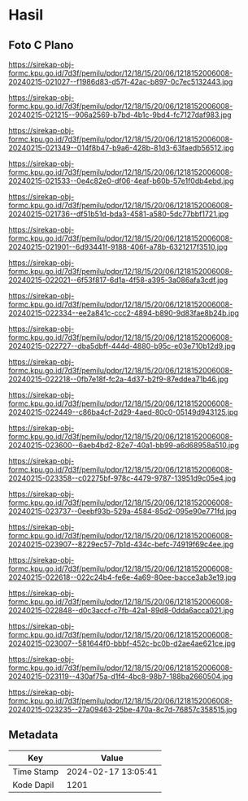 # Hasil

## Foto C Plano

https://sirekap-obj-formc.kpu.go.id/7d3f/pemilu/pdpr/12/18/15/20/06/1218152006008-20240215-021027--f1986d83-d57f-42ac-b897-0c7ec5132443.jpg

https://sirekap-obj-formc.kpu.go.id/7d3f/pemilu/pdpr/12/18/15/20/06/1218152006008-20240215-021215--906a2569-b7bd-4b1c-9bd4-fc7127daf983.jpg

https://sirekap-obj-formc.kpu.go.id/7d3f/pemilu/pdpr/12/18/15/20/06/1218152006008-20240215-021349--014f8b47-b9a6-428b-81d3-63faedb56512.jpg

https://sirekap-obj-formc.kpu.go.id/7d3f/pemilu/pdpr/12/18/15/20/06/1218152006008-20240215-021533--0e4c82e0-df06-4eaf-b60b-57e1f0db4ebd.jpg

https://sirekap-obj-formc.kpu.go.id/7d3f/pemilu/pdpr/12/18/15/20/06/1218152006008-20240215-021736--df51b51d-bda3-4581-a580-5dc77bbf1721.jpg

https://sirekap-obj-formc.kpu.go.id/7d3f/pemilu/pdpr/12/18/15/20/06/1218152006008-20240215-021901--6d93441f-9188-406f-a78b-6321217f3510.jpg

https://sirekap-obj-formc.kpu.go.id/7d3f/pemilu/pdpr/12/18/15/20/06/1218152006008-20240215-022021--6f53f817-6d1a-4f58-a395-3a086afa3cdf.jpg

https://sirekap-obj-formc.kpu.go.id/7d3f/pemilu/pdpr/12/18/15/20/06/1218152006008-20240215-022334--ee2a841c-ccc2-4894-b890-9d83fae8b24b.jpg

https://sirekap-obj-formc.kpu.go.id/7d3f/pemilu/pdpr/12/18/15/20/06/1218152006008-20240215-022727--dba5dbff-444d-4880-b95c-e03e710b12d9.jpg

https://sirekap-obj-formc.kpu.go.id/7d3f/pemilu/pdpr/12/18/15/20/06/1218152006008-20240215-022218--0fb7e18f-fc2a-4d37-b2f9-87eddea71b46.jpg

https://sirekap-obj-formc.kpu.go.id/7d3f/pemilu/pdpr/12/18/15/20/06/1218152006008-20240215-022449--c86ba4cf-2d29-4aed-80c0-05149d943125.jpg

https://sirekap-obj-formc.kpu.go.id/7d3f/pemilu/pdpr/12/18/15/20/06/1218152006008-20240215-023600--6aeb4bd2-82e7-40a1-bb99-a6d68958a510.jpg

https://sirekap-obj-formc.kpu.go.id/7d3f/pemilu/pdpr/12/18/15/20/06/1218152006008-20240215-023358--c02275bf-978c-4479-9787-13951d9c05e4.jpg

https://sirekap-obj-formc.kpu.go.id/7d3f/pemilu/pdpr/12/18/15/20/06/1218152006008-20240215-023737--0eebf93b-529a-4584-85d2-095e90e771fd.jpg

https://sirekap-obj-formc.kpu.go.id/7d3f/pemilu/pdpr/12/18/15/20/06/1218152006008-20240215-023907--8229ec57-7b1d-434c-befc-74919f69c4ee.jpg

https://sirekap-obj-formc.kpu.go.id/7d3f/pemilu/pdpr/12/18/15/20/06/1218152006008-20240215-022618--022c24b4-fe6e-4a69-80ee-bacce3ab3e19.jpg

https://sirekap-obj-formc.kpu.go.id/7d3f/pemilu/pdpr/12/18/15/20/06/1218152006008-20240215-022848--d0c3accf-c7fb-42a1-89d8-0dda6acca021.jpg

https://sirekap-obj-formc.kpu.go.id/7d3f/pemilu/pdpr/12/18/15/20/06/1218152006008-20240215-023007--581644f0-bbbf-452c-bc0b-d2ae4ae621ce.jpg

https://sirekap-obj-formc.kpu.go.id/7d3f/pemilu/pdpr/12/18/15/20/06/1218152006008-20240215-023119--430af75a-d1f4-4bc8-98b7-188ba2660504.jpg

https://sirekap-obj-formc.kpu.go.id/7d3f/pemilu/pdpr/12/18/15/20/06/1218152006008-20240215-023235--27a09463-25be-470a-8c7d-76857c358515.jpg


## Metadata

| Key        | Value               |
| ---------- | ------------------- |
| Time Stamp | 2024-02-17 13:05:41 |
| Kode Dapil | 1201                |



